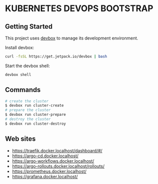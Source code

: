 # KUBERNETES DEVOPS BOOTSTRAP

## Getting Started
This project uses [devbox](https://github.com/jetpack-io/devbox) to manage its development environment.

Install devbox:
```sh
curl -fsSL https://get.jetpack.io/devbox | bash
```

Start the devbox shell:
```sh 
devbox shell
```

## Commands

```sh
# create the cluster
$ devbox run cluster-create
# prepare the cluster
$ devbox run cluster-prepare
# destroy the cluster
$ devbox run cluster-destroy
```

## Web sites

* https://traefik.docker.localhost/dashboard/#/
* https://argo-cd.docker.localhost/
* https://argo-workflows.docker.localhost/
* https://argo-rollouts.docker.localhost/rollouts/
* https://prometheus.docker.localhost/
* https://grafana.docker.localhost/